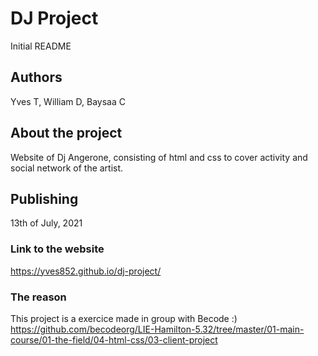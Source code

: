 # DJ Project  
Initial README  
## Authors  
Yves T, William D, Baysaa C  
## About the project  
Website of Dj Angerone, consisting of html and css to cover activity and social network of the artist.  
## Publishing  
13th of July, 2021  
### Link to the website  
https://yves852.github.io/dj-project/  
### The reason  
This project is a exercice made in group with Becode :)  
https://github.com/becodeorg/LIE-Hamilton-5.32/tree/master/01-main-course/01-the-field/04-html-css/03-client-project

